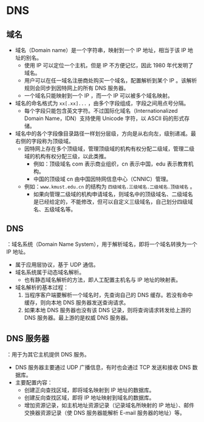 # DNS

## 域名

- 域名（Domain name）是一个字符串，映射到一个 IP 地址，相当于该 IP 地址的别名。
  - 使用 IP 可以定位一个主机，但是 IP 不方便记忆，因此 1980 年代发明了域名。
  - 用户可以在任一域名注册商处购买一个域名，配置解析到某个 IP 。该解析规则会同步到因特网上的所有 DNS 服务器。
  - 一个域名只能映射到一个 IP ，而一个 IP 可以被多个域名映射。
- 域名的命名格式为 `xx[.xx]...` ，由多个字段组成，字段之间用点号分隔。
  - 每个字段只能包含英文字符。不过国际化域名（Internationalized Domain Name，IDN）支持使用 Unicode 字符，以 ASCII 码的形式存储。
- 域名中的各个字段像目录路径一样划分层级，方向是从右向左，级别递减。最右侧的字段称为顶级域。
  - 因特网上存在多个顶级域，管理顶级域的机构有权分配二级域，管理二级域的机构有权分配三级，以此类推。
    - 例如：顶级域名 com 表示商业组织，cn 表示中国，edu 表示教育机构。
    - 中国的顶级域 cn 由中国因特网信息中心（CNNIC）管理。
  - 例如：`www.kmust.edu.cn` 的结构为 `四级域名.三级域名.二级域名.顶级域名` 。
    - 如果向管理二级域的机构申请域名，则域名中的顶级域名、二级域名是已经给定的，不能修改，但可以自定义三级域名，自己划分四级域名、五级域名等。

## DNS

：域名系统（Domain Name System），用于解析域名，即将一个域名转换为一个 IP 地址。
- 属于应用层协议，基于 UDP 通信。
- 域名系统属于动态域名解析。
  - 也有静态域名解析的方法，即人工配置主机名与 IP 地址的映射表。
- 域名解析的基本过程：
  1. 当程序客户端要解析一个域名时，先查询自己的 DNS 缓存。若没有命中缓存，则向本地 DNS 服务器发送查询请求。
  2. 如果本地 DNS 服务器也没有该 DNS 记录，则将查询请求转发给上游的 DNS 服务器。最上游的是权威 DNS 服务器。

## DNS 服务器

：用于为其它主机提供 DNS 服务。
- DNS 服务器主要通过 UDP 广播信息，有时也会通过 TCP 发送和接收 DNS 数据库。
- 主要配置内容：
  - 创建正向查找区域，即将域名映射到 IP 地址的数据库。
  - 创建反向查找区域，即将 IP 地址映射到域名的数据库。
  - 增加资源记录，如主机地址资源记录（记录域名所映射的 IP 地址）、邮件交换器资源记录（使 DNS 服务器能解析 E-mail 服务器的地址）等。
